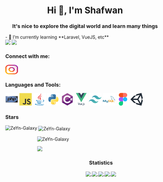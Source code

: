 <h1 align="center">Hi 👋, I'm Shafwan</h1>
<h3 align="center">It's nice to explore the digital world and learn many things</h3>
- 🌱 I’m currently learning **Laravel, VueJS, etc**



<div> <a href="https://github.com/ZeYn-Galaxy" target="_blank"><img src="https://img.shields.io/badge/GitHub-100000?style=for-the-badge&logo=github&logoColor=white" target="_blank"></a>
<a href="https://instagram.com/shafwan_k1" target="_blank"><img src="https://img.shields.io/badge/Instagram-E4405F?style=for-the-badge&logo=instagram&logoColor=white" target="_blank"></a>
</div><h3 align="left">Connect with me:</h3>
<p align="left">
<a href="https://instagram.com/shafwan_k1" target="blank"><img align="center" src="https://raw.githubusercontent.com/teamedwardforever/Readme-Generator/71f25dd8b98329b168142a6b782a107b75eab178/svg/Social/instagram.svg" alt="shafwan_k1" height="30" width="40" /></a></p>

<h3 align="left">Languages and Tools:</h3>
<p align="left">
<img src="https://raw.githubusercontent.com/teamedwardforever/Readme-Generator/71f25dd8b98329b168142a6b782a107b75eab178/svg/Skills/Languages/php-original.svg" alt="PHP" width="40" height="40"/>
<img src="https://raw.githubusercontent.com/teamedwardforever/Readme-Generator/71f25dd8b98329b168142a6b782a107b75eab178/svg/Skills/Languages/javascript-original.svg" alt="Javascript" width="40" height="40"/>
<img src="https://raw.githubusercontent.com/teamedwardforever/Readme-Generator/71f25dd8b98329b168142a6b782a107b75eab178/svg/Skills/Languages/java-original.svg" alt="Java" width="40" height="40"/>
<img src="https://raw.githubusercontent.com/teamedwardforever/Readme-Generator/71f25dd8b98329b168142a6b782a107b75eab178/svg/Skills/Languages/python-original.svg" alt="Python" width="40" height="40"/>
<img src="https://raw.githubusercontent.com/teamedwardforever/Readme-Generator/71f25dd8b98329b168142a6b782a107b75eab178/svg/Skills/Languages/csharp-original.svg" alt="Csharp" width="40" height="40"/>
<img src="https://raw.githubusercontent.com/teamedwardforever/Readme-Generator/71f25dd8b98329b168142a6b782a107b75eab178/svg/Skills/Frontend/vuejs-original-wordmark.svg" alt="Vuejs" width="40" height="40"/>
<img src="https://raw.githubusercontent.com/teamedwardforever/Readme-Generator/71f25dd8b98329b168142a6b782a107b75eab178/svg/Skills/Frontend/tailwindcss-icon.svg" alt="Tailwindcss" width="40" height="40"/>
<img src="https://raw.githubusercontent.com/teamedwardforever/Readme-Generator/71f25dd8b98329b168142a6b782a107b75eab178/svg/Skills/Database/mysql-original-wordmark.svg" alt="Mysql" width="40" height="40"/>
<img src="https://raw.githubusercontent.com/teamedwardforever/Readme-Generator/71f25dd8b98329b168142a6b782a107b75eab178/svg/Skills/Software/figma-icon.svg" alt="Figma" width="40" height="40"/>
<img src="https://raw.githubusercontent.com/teamedwardforever/Readme-Generator/71f25dd8b98329b168142a6b782a107b75eab178/svg/Skills/Engines/unity3d-icon.svg" alt="Unity" width="40" height="40"/>
</p>

<h3 align="left">Stars</h3>
<img align="left" height="180em" src="https://github-readme-stats.vercel.app/api/top-langs/?username=ZeYn-Galaxy&layout=compact&theme=dark" alt=ZeYn-Galaxy />

<p>&nbsp;<img align="center" height="180em" src="https://github-readme-stats.vercel.app/api?username=ZeYn-Galaxy&show_icons=true&locale=en&theme=dark" alt="ZeYn-Galaxy" /></p>

<p><img align="center" height="180em" src="https://github-readme-streak-stats.herokuapp.com/?user=ZeYn-Galaxy&theme=dark" alt="ZeYn-Galaxy" /></p>

<img src="https://user-images.githubusercontent.com/73097560/115834477-dbab4500-a447-11eb-908a-139a6edaec5c.gif"><h3 align="center">Statistics</h3>
<div align="center">
<a href="https://github.com/ZeYn-Galaxy">
<img align="center" src="http://github-profile-summary-cards.vercel.app/api/cards/stats?username=ZeYn-Galaxy&theme=2077" height="180em" />
<img align="center" src="http://github-profile-summary-cards.vercel.app/api/cards/most-commit-language?username=ZeYn-Galaxy&theme=2077" height="180em" />
<img align="center" src="http://github-profile-summary-cards.vercel.app/api/cards/repos-per-language?username=ZeYn-Galaxy&theme=2077" height="180em" />
<img align="center" src="http://github-profile-summary-cards.vercel.app/api/cards/productive-time?username=ZeYn-Galaxy&theme=2077" height="180em" />
<img align="center" src="http://github-profile-summary-cards.vercel.app/api/cards/profile-details?username=ZeYn-Galaxy&theme=2077" height="180em" />
</div>

<!---
- 👋 Hi, I’m @ZeYn-Galaxy
- 👀 I’m interested in ...
- 🌱 I’m currently learning ...
- 💞️ I’m looking to collaborate on ...
- 📫 How to reach me ...
- nothing

ZeYn-Galaxy/ZeYn-Galaxy is a ✨ special ✨ repository because its `README.md` (this file) appears on your GitHub profile.
You can click the Preview link to take a look at your changes.
--->
